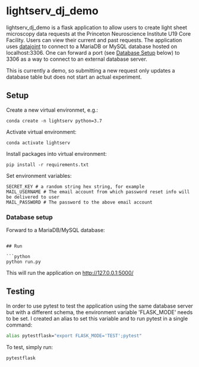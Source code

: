 # lightserv_dj_demo

lightserv_dj_demo is a flask application to allow users to create light sheet microscopy data requests at the Princeton Neuroscience Institute U19 Core Facility. Users can view their current and past requests. The application uses [datajoint](https://github.com/datajoint/datajoint-python) to connect to a MariaDB or MySQL database hosted on localhost:3306. One can forward a port (see [Database Setup](#database-setup) below) to 3306 as a way to connect to an external database server.

This is currently a demo, so submitting a new request only updates a database table but does not start an actual experiment.

## Setup

Create a new virtual environmet, e.g.:

```
conda create -n lightserv python=3.7
```
Activate virtual environment:
```
conda activate lightserv
```

Install packages into virtual environment:
```
pip install -r requirements.txt
```

Set environment variables:
```
SECRET_KEY # a random string hex string, for example
MAIL_USERNAME # The email account from which password reset info will be delivered to user
MAIL_PASSWORD # The password to the above email account
```
### Database setup
Forward to a MariaDB/MySQL database:
```ssh

## Run

```python
python run.py
```

This will run the application on http://127.0.0.1:5000/


## Testing

In order to use pytest to test the application using the same database server but with a different schema, the environment variable 'FLASK_MODE' needs to be set. I created an alias to set this variable and to run pytest in a single command:
```bash
alias pytestflask="export FLASK_MODE='TEST';pytest"
```
To test, simply run:
```bash
pytestflask
```
